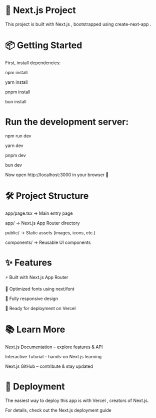 # 🚀 Next.js Project

This project is built with Next.js
, bootstrapped using create-next-app
.

# 📦 Getting Started

First, install dependencies:

npm install

yarn install

pnpm install

bun install


# Run the development server:

npm run dev

yarn dev

pnpm dev

bun dev


Now open http://localhost:3000
 in your browser 🎉

# 🛠 Project Structure

app/page.tsx → Main entry page

app/ → Next.js App Router directory

public/ → Static assets (images, icons, etc.)

components/ → Reusable UI components

# ✨ Features

⚡ Built with Next.js App Router

🎨 Optimized fonts using next/font

📱 Fully responsive design

🚀 Ready for deployment on Vercel

# 📚 Learn More

Next.js Documentation
 – explore features & API

Interactive Tutorial
 – hands-on Next.js learning

Next.js GitHub
 – contribute & stay updated

# 🚀 Deployment

The easiest way to deploy this app is with Vercel
, creators of Next.js.

For details, check out the Next.js deployment guide
